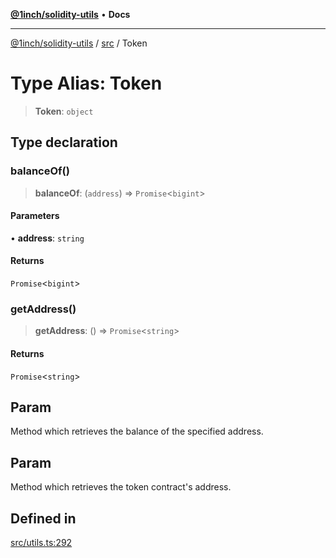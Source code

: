 [**@1inch/solidity-utils**](../../README.md) • **Docs**

***

[@1inch/solidity-utils](../../README.md) / [src](../README.md) / Token

# Type Alias: Token

> **Token**: `object`

## Type declaration

### balanceOf()

> **balanceOf**: (`address`) => `Promise`\<`bigint`\>

#### Parameters

• **address**: `string`

#### Returns

`Promise`\<`bigint`\>

### getAddress()

> **getAddress**: () => `Promise`\<`string`\>

#### Returns

`Promise`\<`string`\>

## Param

Method which retrieves the balance of the specified address.

## Param

Method which retrieves the token contract's address.

## Defined in

[src/utils.ts:292](https://github.com/1inch/solidity-utils/blob/f9426ba6dab1eac9ac07fe3976b8d1cb2d2e5ba1/src/utils.ts#L292)
